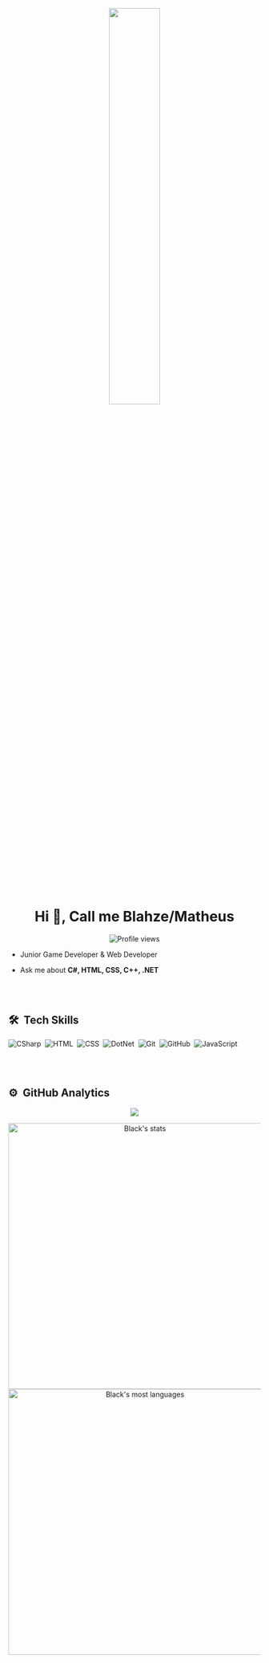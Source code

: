

<p align=center>
  <a href="https://discord.com/users/702159131775336568"><img src="https://lanyard-profile-readme.vercel.app/api/702159131775336568" width=45%></a>
</p>
<h1 align="center">Hi 👋, Call me Blahze/Matheus</h1>

<p align="center"> <img src="https://komarev.com/ghpvc/?username=black0439&color=green" alt="Profile views" /> </p>



- Junior Game Developer & Web Developer

- Ask me about **C#, HTML, CSS, C++, .NET**

<br><br>

## 🛠 &nbsp;Tech Skills

![CSharp](https://img.shields.io/badge/-CSharp-05122A?style=flat&logo=csharp&logoColor=800080)&nbsp;
![HTML](https://img.shields.io/badge/-HTML-05122A?style=flat&logo=HTML5)&nbsp;
![CSS](https://img.shields.io/badge/-CSS-05122A?style=flat&logo=CSS3&logoColor=1572B6)&nbsp;
![DotNet](https://img.shields.io/badge/-DotNet-05122A?style=flat&logo=dotnet)&nbsp;
![Git](https://img.shields.io/badge/-Git-05122A?style=flat&logo=git)&nbsp;
![GitHub](https://img.shields.io/badge/-GitHub-05122A?style=flat&logo=github)&nbsp;
![JavaScript](https://img.shields.io/badge/-JavaScript-05122A?style=flat&logo=javascript)&nbsp;

<br><br>

## ⚙️ &nbsp;GitHub Analytics


<p align="center">
  <img src="https://raw.githubusercontent.com/Sutil/Sutil/2b2fad3bf54522bb30c8c170591fc68ff51b69e6/github-contribution-grid-snake2.svg" />
</p>

<p align="center">
<img width="530em" src="https://github-readme-stats.vercel.app/api?username=black0439&show_icons=true&theme=vision-friendly-dark" alt="Black's stats"/>
<img width="530em" src="https://github-readme-stats.vercel.app/api/top-langs/?username=Black&layout=compact&theme=vision-friendly-dark" alt="Black's most languages"/>
</p>
